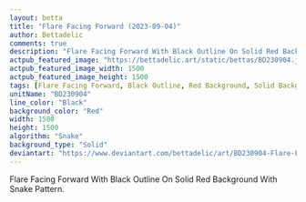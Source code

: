 ```yaml
---
layout: betta
title: "Flare Facing Forward (2023-09-04)"
author: Bettadelic
comments: true
description: "Flare Facing Forward With Black Outline On Solid Red Background With Snake Pattern."
actpub_featured_image: "https://bettadelic.art/static/bettas/BD230904.jpg"
actpub_featured_image_width: 1500
actpub_featured_image_height: 1500
tags: [Flare Facing Forward, Black Outline, Red Background, Solid Background Pattern, Snake Pattern, September 2023]
unitName: "BD230904"
line_color: "Black"
background_color: "Red"
width: 1500
height: 1500
algorithm: "Snake"
background_type: "Solid"
deviantart: "https://www.deviantart.com/bettadelic/art/BD230904-Flare-Facing-Forward-2023-09-04-980767787"
---
```


Flare Facing Forward With Black Outline On Solid Red Background With Snake Pattern.
